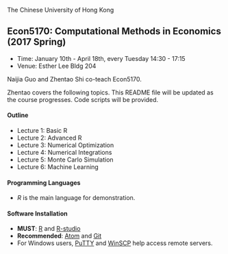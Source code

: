 The Chinese University of Hong Kong

## Econ5170:  Computational Methods in Economics (2017 Spring)

* Time: January 10th - April 18th, every Tuesday 14:30 - 17:15
* Venue: Esther Lee Bldg 204

Naijia Guo and Zhentao Shi co-teach Econ5170.

Zhentao covers the following topics. This README file will be updated as the course progresses. Code scripts will be provided.


#### Outline
* Lecture 1: Basic R
* Lecture 2: Advanced R
* Lecture 3: Numerical Optimization
* Lecture 4: Numerical Integrations
* Lecture 5: Monte Carlo Simulation
* Lecture 6: Machine Learning

#### Programming Languages
* *R* is the main language for demonstration.

#### Software Installation
* **MUST**: [R](http://www.r-project.org/) and [R-studio](http://www.rstudio.com/)
* **Recommended**: [Atom](https://atom.io/) and [Git](http://git-scm.com/)
* For Windows users, [PuTTY](http://www.putty.org/) and [WinSCP](http://winscp.net/eng/download.php) help access remote servers.
